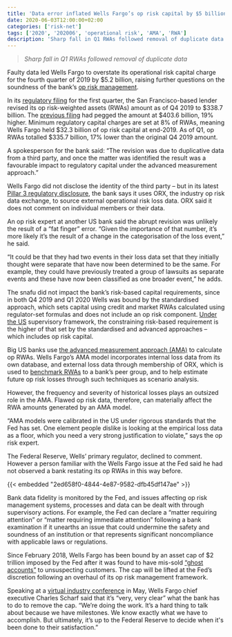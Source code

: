 ```yaml
---
title: 'Data error inflated Wells Fargo’s op risk capital by $5 billion'
date: 2020-06-03T12:00:00+02:00
categories: ['risk-net']
tags: ['2020', '202006', 'operational risk', 'AMA', 'RWA']
description: 'Sharp fall in Q1 RWAs followed removal of duplicate data'
---
```


> _Sharp fall in Q1 RWAs followed removal of duplicate data_

Faulty data led Wells Fargo to overstate its operational risk capital charge for the fourth quarter of 2019 by $5.2 billion, raising further questions on the soundness of the bank’s [op risk management](https://www.risk.net/risk-management/2474346/wells-fargo-pays-the-price-for-ghost-account-fraud).

In its [regulatory filing](https://www08.wellsfargomedia.com/assets/pdf/about/investor-relations/sec-filings/2020/first-quarter-10q.pdf) for the first quarter, the San Francisco-based lender revised its op risk-weighted assets (RWAs) amount as of Q4 2019 to $338.7 billion. The [previous filing](https://www08.wellsfargomedia.com/assets/pdf/about/investor-relations/sec-filings/2019/exhibit-13.pdf) had pegged the amount at $403.6 billion, 19% higher. Minimum regulatory capital charges are set at 8% of RWAs, meaning Wells Fargo held $32.3 billion of op risk capital at end-2019. As of Q1, op RWAs totalled $335.7 billion, 17% lower than the original Q4 2019 amount.

A spokesperson for the bank said: “The revision was due to duplicative data from a third party, and once the matter was identified the result was a favourable impact to regulatory capital under the advanced measurement approach.”

Wells Fargo did not disclose the identity of the third party – but in its latest [Pillar 3 regulatory disclosure](https://www08.wellsfargomedia.com/assets/pdf/about/investor-relations/basel-disclosures/2020-first-quarter-pillar-3-disclosure.pdf), the bank says it uses ORX, the industry op risk data exchange, to source external operational risk loss data. ORX said it does not comment on individual members or their data.

An op risk expert at another US bank said the abrupt revision was unlikely the result of a “fat finger” error. “Given the importance of that number, it’s more likely it’s the result of a change in the categorisation of the loss event,” he said.

“It could be that they had two events in their loss data set that they initially thought were separate that have now been determined to be the same. For example, they could have previously treated a group of lawsuits as separate events and these have now been classified as one broader event,” he adds.

The snafu did not impact the bank’s risk-based capital requirements, since in both Q4 2019 and Q1 2020 Wells was bound by the standardised approach, which sets capital using credit and market RWAs calculated using regulator-set formulas and does not include an op risk component. [Under the US](https://www.risk.net/risk-quantum/6376441/we-need-to-talk-about-collins) supervisory framework, the constraining risk-based requirement is the higher of that set by the standardised and advanced approaches – which includes op risk capital.

Big US banks use [the advanced measurement approach (AMA)](https://www.risk.net/topics/advanced-measurement-approach-ama) to calculate op RWAs. Wells Fargo’s AMA model incorporates internal loss data from its own database, and external loss data through membership of ORX, which is used to [benchmark RWAs](http://www.risk.net/risk-management/5712301/has-op-risk-capital-peaked-for-us-banks) to a bank’s peer group, and to help estimate future op risk losses through such techniques as scenario analysis.

However, the frequency and severity of historical losses plays an outsized role in the AMA. Flawed op risk data, therefore, can materially affect the RWA amounts generated by an AMA model.

“AMA models were calibrated in the US under rigorous standards that the Fed has set. One element people dislike is looking at the empirical loss data as a floor, which you need a very strong justification to violate,” says the op risk expert.

The Federal Reserve, Wells’ primary regulator, declined to comment. However a person familiar with the Wells Fargo issue at the Fed said he had not observed a bank restating its op RWAs in this way before.

{{< embedded "2ed658f0-4844-4e87-9582-dfb45df147ae" >}}

Bank data fidelity is monitored by the Fed, and issues affecting op risk management systems, processes and data can be dealt with through supervisory actions. For example, the Fed can declare a “matter requiring attention” or “matter requiring immediate attention” following a bank examination if it unearths an issue that could undermine the safety and soundness of an institution or that represents significant noncompliance with applicable laws or regulations.

Since February 2018, Wells Fargo has been bound by an asset cap of $2 trillion imposed by the Fed after it was found to have mis-sold [“ghost accounts”](https://www.risk.net/risk-management/2474346/wells-fargo-pays-the-price-for-ghost-account-fraud) to unsuspecting customers. The cap will be lifted at the Fed’s discretion following an overhaul of its op risk management framework.

Speaking at a [virtual industry conference](https://newsroom.wf.com/press-release/corporate-and-financial/wells-fargo-present-bernstein-36th-annual-strategic-decisions) in May, Wells Fargo chief executive Charles Scharf said that it’s “very, very clear” what the bank has to do to remove the cap. “We’re doing the work. It’s a hard thing to talk about because we have milestones. We know exactly what we have to accomplish. But ultimately, it’s up to the Federal Reserve to decide when it's been done to their satisfaction.”

